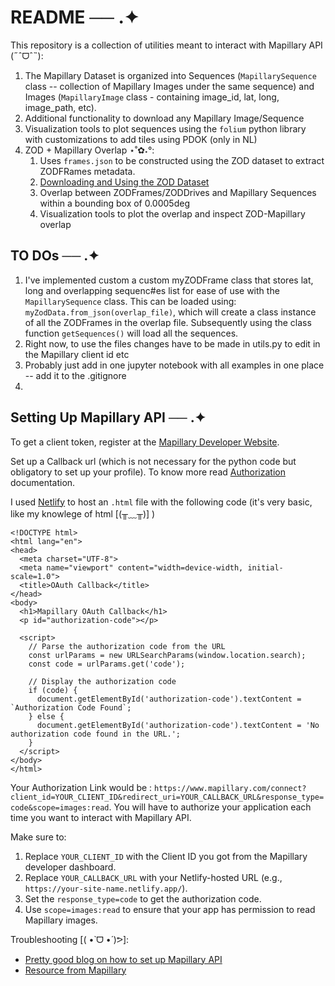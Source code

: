 # README ── .✦

This repository is a collection of utilities meant to interact with Mapillary API (˶ˆᗜˆ˵):
  
1. The Mapillary Dataset is organized into Sequences (`MapillarySequence` class -- collection of Mapillary Images under the same sequence) and Images (`MapillaryImage` class - containing image_id, lat, long, image_path, etc).
2. Additional functionality to download any Mapillary Image/Sequence
3. Visualization tools to plot sequences using the `folium` python library with customizations to add tiles using PDOK (only in NL)
4. ZOD + Mapillary Overlap ⋆˚✿˖°:
   1. Uses `frames.json` to be constructed using the ZOD dataset to extract ZODFRames metadata.
   2. [Downloading and Using the ZOD Dataset](https://zod.zenseact.com)
   3. Overlap between ZODFrames/ZODDrives and Mapillary Sequences within a bounding box of 0.0005deg 
   4. Visualization tools to plot the overlap and inspect ZOD-Mapillary overlap

## TO DOs ── .✦

1. I've implemented custom a custom myZODFrame class that stores lat, long and overlapping sequenc#es list for ease of use with the `MapillarySequence` class. This can be loaded using: `myZodData.from_json(overlap_file)`, which will create a class instance of all the ZODFrames in the overlap file. Subsequently using the class function `getSequences()` will load all the sequences.
2. Right now, to use the files changes have to be made in utils.py to edit in the Mapillary client id etc
3. Probably just add in one jupyter notebook with all examples in one place -- add it to the .gitignore
4. 

## Setting Up Mapillary API ── .✦

To get a client token, register at the [Mapillary Developer Website](https://www.mapillary.com/dashboard/developers).

Set up a Callback url (which is not necessary for the python code but obligatory to set up your profile). To know more read [Authorization](https://www.mapillary.com/connect?client_id=YOUR_CLIENT_ID&redirect_uri=YOUR_CALLBACK_URL&response_type=code&scope=images:read) documentation. 

I used [Netlify](https://app.netlify.com/) to host an `.html` file with the following code (it's very basic, like my knowlege of html [(╥﹏╥)] )

```
<!DOCTYPE html>
<html lang="en">
<head>
  <meta charset="UTF-8">
  <meta name="viewport" content="width=device-width, initial-scale=1.0">
  <title>OAuth Callback</title>
</head>
<body>
  <h1>Mapillary OAuth Callback</h1>
  <p id="authorization-code"></p>

  <script>
    // Parse the authorization code from the URL
    const urlParams = new URLSearchParams(window.location.search);
    const code = urlParams.get('code');
    
    // Display the authorization code
    if (code) {
      document.getElementById('authorization-code').textContent = `Authorization Code Found`;
    } else {
      document.getElementById('authorization-code').textContent = 'No authorization code found in the URL.';
    }
  </script>
</body>
</html>
```

Your Authorization Link would be : `https://www.mapillary.com/connect?client_id=YOUR_CLIENT_ID&redirect_uri=YOUR_CALLBACK_URL&response_type=code&scope=images:read`. You will have to authorize your application each time you want to interact with Mapillary API.

Make sure to:

1. Replace `YOUR_CLIENT_ID` with the Client ID you got from the Mapillary developer dashboard.
2. Replace `YOUR_CALLBACK_URL` with your Netlify-hosted URL (e.g., `https://your-site-name.netlify.app/`).
3. Set the `response_type=code` to get the authorization code.
4. Use `scope=images:read` to ensure that your app has permission to read Mapillary images.

Troubleshooting [( •̀ ᗜ •́ )ᕗ]:

- [Pretty good blog on how to set up Mapillary API](https://stuyts.xyz/2021/10/15/how-to-get-data-from-the-mapillary-api-v4-using-python/)
- [Resource from Mapillary](https://blog.mapillary.com/update/2021/06/23/getting-started-with-the-new-mapillary-api-v4.html)
